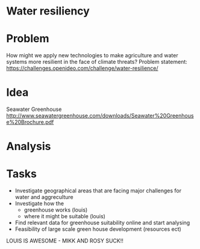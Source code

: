 # Water resiliency

# Problem
How might we apply new technologies to make agriculture and water systems more resilient in the face of climate threats? 
Problem statement: https://challenges.openideo.com/challenge/water-resilience/

# Idea
Seawater Greenhouse
http://www.seawatergreenhouse.com/downloads/Seawater%20Greenhouse%20Brochure.pdf

# Analysis

# Tasks
- Investigate geographical areas that are facing major challenges for water and aggreculture
- Investigate how the
    - greenhouse works (louis)
    - where it might be suitable (louis)
- Find relevant data for greenhouse suitability online and start analysing
- Feasibility of large scale green house development (resources ect)


LOUIS IS AWESOME - MIKK AND ROSY SUCK!!
